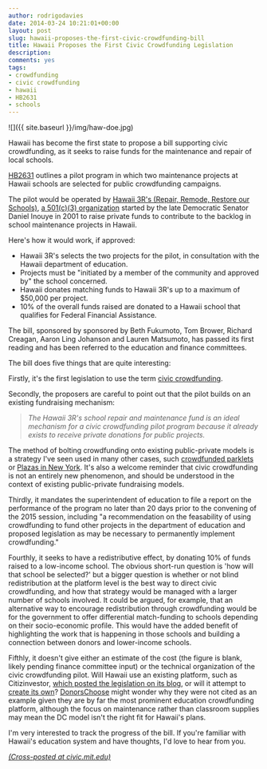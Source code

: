 ```yaml
---
author: rodrigodavies
date: 2014-03-24 10:21:01+00:00
layout: post
slug: hawaii-proposes-the-first-civic-crowdfunding-bill
title: Hawaii Proposes the First Civic Crowdfunding Legislation
description: 
comments: yes
tags:
- crowdfunding
- civic crowdfunding
- hawaii
- HB2631
- schools
---
```

![]({{ site.baseurl }}/img/haw-doe.jpg)

Hawaii has become the first state to propose a bill supporting civic crowdfunding, as it seeks to raise funds for the maintenance and repair of local schools. 

[HB2631](http://legiscan.com/HI/bill/HB2631/2014) outlines a pilot program in which two maintenance projects at Hawaii schools are selected for public crowdfunding campaigns. 

The pilot would be operated by [Hawaii 3R's (Repair, Remode, Restore our Schools)](http://www.hawaii3rs.com/about/), [a 501(c)(3) organization](http://projects.propublica.org/nonprofits/organizations/431990722) started by the late Democratic Senator Daniel Inouye in 2001 to raise private funds to contribute to the backlog in school maintenance projects in Hawaii. 

Here's how it would work, if approved:

* Hawaii 3R's selects the two projects for the pilot, in consultation with the Hawaii department of education.
* Projects must be "initiated by a member of the community and approved by" the school concerned.
* Hawaii donates matching funds to Hawaii 3R's up to a maximum of $50,000 per project.
* 10% of the overall funds raised are donated to a Hawaii school that qualifies for Federal Financial Assistance. 

The bill, sponsored by sponsored by Beth Fukumoto, Tom Brower, Richard Creagan, Aaron Ling Johanson and Lauren Matsumoto, has passed its first reading and has been referred to the education and finance committees.

The bill does five things that are quite interesting:

Firstly, it's the first legislation to use the term [civic crowdfunding](http://www.civiccrowdfunding.com).

Secondly, the proposers are careful to point out that the pilot builds on an existing fundraising mechanism:
>_The Hawaii 3R's school repair and maintenance fund is an ideal mechanism for a civic crowdfunding pilot program because it already exists to receive private donations for public projects._

The method of bolting crowdfunding onto existing public-private models is a strategy I've seen used in many other cases, such [crowdfunded parklets](https://www.kickstarter.com/projects/80192651/outerlands-parklet?ref=live) or [Plazas in New York](https://www.ioby.org/project/kips-bay-public-plaza). It's also a welcome reminder that civic crowdfunding is not an entirely new phenomenon, and should be understood in the context of existing public-private fundraising models.

Thirdly, it mandates the superintendent of education to file a report on the performance of the program no later than 20 days prior to the convening of the 2015 session, including "a recommendation on the feasability of using crowdfunding to fund other projects in the department of education and proposed legislation as may be necessary to permanently implement crowdfunding."

Fourthly, it seeks to have a redistributive effect, by donating 10% of funds raised to a low-income school. The obvious short-run question is 'how will that school be selected?' but a bigger question is whether or not blind redistribution at the platform level is the best way to direct civic crowdfunding, and how that strategy would be managed with a larger number of schools involved. It could be argued, for example, that an alternative way to encourage redistribution through crowdfunding would be for the government to offer differential match-funding to schools depending on their socio-economic profile. This would have the added benefit of highlighting the work that is happening in those schools and building a connection between donors and lower-income schools. 

Fifthly, it doesn't give either an estimate of the cost (the figure is blank, likely pending finance committee input) or the technical organization of the civic crowdfunding pilot. Will Hawaii use an existing platform, such as Citizinvestor, [which posted the legislation on its blog](http://blog.citizinvestor.com/post/80071292949/civic-crowdfunding-bill-filed-in-hawaii-house-of), or will it attempt to [create its own](http://selfstarter.us)? [DonorsChoose](http://www.donorschoose.org) might wonder why they were not cited as an example given they are by far the most prominent education crowdfunding platform, although the focus on maintenance rather than classroom supplies may mean the DC model isn't the right fit for Hawaii's plans.

I'm very interested to track the progress of the bill. If you're familiar with Hawaii's education system and have thoughts, I'd love to hear from you.

_[(Cross-posted at civic.mit.edu)](http://civic.mit.edu/blog/rodrigodavies/)_